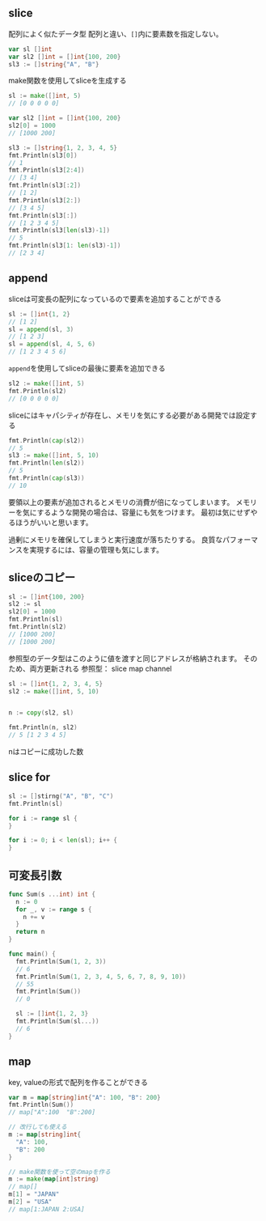 ## slice
配列によく似たデータ型
配列と違い、`[]`内に要素数を指定しない。

```go
var sl []int
var sl2 []int = []int{100, 200}
sl3 := []string{"A", "B"}
```

make関数を使用してsliceを生成する

```go
sl := make([]int, 5)
// [0 0 0 0 0]

var sl2 []int = []int{100, 200}
sl2[0] = 1000
// [1000 200]

sl3 := []string{1, 2, 3, 4, 5}
fmt.Println(sl3[0])
// 1
fmt.Println(sl3[2:4])
// [3 4]
fmt.Println(sl3[:2])
// [1 2]
fmt.Println(sl3[2:])
// [3 4 5]
fmt.Println(sl3[:])
// [1 2 3 4 5]
fmt.Println(sl3[len(sl3)-1])
// 5
fmt.Println(sl3[1: len(sl3)-1])
// [2 3 4]
```

## append
sliceは可変長の配列になっているので要素を追加することができる

```go
sl := []int{1, 2}
// [1 2]
sl = append(sl, 3)
// [1 2 3]
sl = append(sl, 4, 5, 6)
// [1 2 3 4 5 6]
```

`append`を使用してsliceの最後に要素を追加できる

```go
sl2 := make([]int, 5)
fmt.Println(sl2)
// [0 0 0 0 0]
```

sliceにはキャパシティが存在し、メモリを気にする必要がある開発では設定する
```go
fmt.Println(cap(sl2))
// 5
sl3 := make([]int, 5, 10)
fmt.Println(len(sl2))
// 5
fmt.Println(cap(sl3))
// 10
```

要領以上の要素が追加されるとメモリの消費が倍になってしまいます。
メモリーを気にするような開発の場合は、容量にも気をつけます。
最初は気にせずやるほうがいいと思います。

過剰にメモリを確保してしまうと実行速度が落ちたりする。
良質なパフォーマンスを実現するには、容量の管理も気にします。

## sliceのコピー

```go
sl := []int{100, 200}
sl2 := sl
sl2[0] = 1000
fmt.Println(sl)
fmt.Println(sl2)
// [1000 200]
// [1000 200]
```

参照型のデータ型はこのように値を渡すと同じアドレスが格納されます。
そのため、両方更新される
参照型： slice map channel

```go
sl := []int{1, 2, 3, 4, 5}
sl2 := make([]int, 5, 10)


n := copy(sl2, sl)

fmt.Println(n, sl2)
// 5 [1 2 3 4 5]
```

nはコピーに成功した数

## slice for

```go
sl := []stirng("A", "B", "C")
fmt.Println(sl)

for i := range sl {
}

for i := 0; i < len(sl); i++ {
}


```

## 可変長引数

```go
func Sum(s ...int) int {
  n := 0
  for _, v := range s {
    n += v
  }
  return n
}

func main() {
  fmt.Println(Sum(1, 2, 3))
  // 6
  fmt.Println(Sum(1, 2, 3, 4, 5, 6, 7, 8, 9, 10))
  // 55
  fmt.Println(Sum())
  // 0

  sl := []int{1, 2, 3}
  fmt.Println(Sum(sl...))
  // 6
}
```

## map
key, valueの形式で配列を作ることができる

```go
var m = map[string]int{"A": 100, "B": 200}
fmt.Println(Sum())
// map["A":100  "B":200]

// 改行しても使える
m := map[string]int{
  "A": 100,
  "B": 200
}

// make関数を使って空のmapを作る
m := make(map[int]string)
// map[]
m[1] = "JAPAN"
m[2] = "USA"
// map[1:JAPAN 2:USA]


```
















